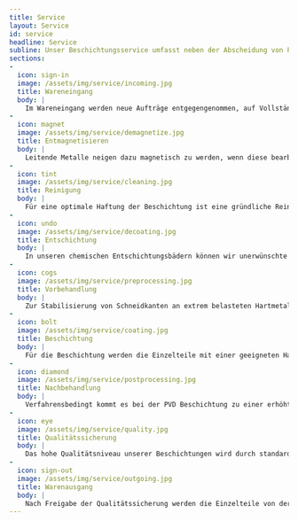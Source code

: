 ```yaml
---
title: Service
layout: Service
id: service
headline: Service
subline: Unser Beschichtungsservice umfasst neben der Abscheidung von PVD-Schichten auch viele zusätzliche Dienstleistungen.
sections:
-
  icon: sign-in
  image: /assets/img/service/incoming.jpg
  title: Wareneingang
  body: |
    Im Wareneingang werden neue Aufträge entgegengenommen, auf Vollständigkeit und Klarheit geprüft und die notwendigen Bearbeitungsschritte festgelegt. Kompetente und flexible Mitarbeiter prüfen Kundenwünsche und klären im Bedarfsfall Besonderheiten mit der Produktion und unseren Kunden ab. Im Wareneingang legen wir die Basis für eine rasche und fehlerfreie Umsetzung der Aufträge.
-
  icon: magnet
  image: /assets/img/service/demagnetize.jpg
  title: Entmagnetisieren
  body: |
    Leitende Metalle neigen dazu magnetisch zu werden, wenn diese bearbeitet (Schleifen, Biegen, Zerspanen, Tiefziehen…) oder mit Magneten gehalten werden. Auch nach erfolgreicher Entmagnetisierung beim Kunden, können Teile während des Transports erneut magnetisch aufgeladen werden. Die Entmagnetisierung ist besonders bei Kleinstwerkzeugen wichtig, um deren Anziehungskraft für Späne und Staub zu reduzieren aber auch damit in der Beschichtung keine unerwünschten Dickenunterschiede auftreten.
-
  icon: tint
  image: /assets/img/service/cleaning.jpg
  title: Reinigung
  body: |
    Für eine optimale Haftung der Beschichtung ist eine gründliche Reinigung unabdingbar. Rückstände wie Öle verhindern eine chemische Anbindung der Schicht und können Abplatzungen zur Folge haben. In unseren vollautomatischen und mit Ultraschall betriebenen Reinigungslinien benutzen wir FCKW-freie, alkalische Reinigungsprodukte. Jede Linie verfügt über eine eigene Wasseraufbereitungsanlage, um konstante Reinigungsergebnisse zu sichern. Bei schwierig zu entfernenden Verschmutzungen (Diamantpaste, Kunststoffrückstände, etc.) empfehlen wir eine Vorreinigung mittels Nassdruckstrahlen.
-
  icon: undo
  image: /assets/img/service/decoating.jpg
  title: Entschichtung
  body: |
    In unseren chemischen Entschichtungsbädern können wir unerwünschte oder fehlerhafte PVD Beschichtungen auf Stahl und Hartmetall rückstandslos entfernen. (Problematisch ist leider die Entschichtung chromhaltiger Schichten, insbesondere auf Hartmetalloberflächen.) Die Werkzeuge bleiben glänzend und die Schneidkantengeometrie intakt. Für dekorativen Anwendungen empfehlen wir nach der Entschichtung ein Aufpolieren der Teile (re-avivage), da bereits kleinste Veränderungen der Oberfläche zu einem farblich leicht abweichenden Ergebnis führen können.
-
  icon: cogs
  image: /assets/img/service/preprocessing.jpg
  title: Vorbehandlung
  body: |
    Zur Stabilisierung von Schneidkanten an extrem belasteten Hartmetallwerkzeugen, sowie zur optimalen Haftgrundvorbereitung von Werkzeug- und Bauteiloberflächen setzen wir spezielle Mikro- und Nassdruckstrahlverfahren ein. Dies betrifft insbesondere oxidierte, kontaminierte und funkenerodierte Oberflächen, sowie Hartmetalloberflächen mit Kobaltauswaschungen.
-
  icon: bolt
  image: /assets/img/service/coating.jpg
  title: Beschichtung
  body: |
    Für die Beschichtung werden die Einzelteile mit einer geeigneten Halterung aufgenommen und auf dem Karussell (der Beladestation) so positioniert, dass diese optimal auf die Beschichtungsquelle ausgerichtet sind. Mit der Halterung wird definiert, ob und falls ja in welcher Achse das zu beschichtende Teil während des Beschichtungsprozesses in der Anlage rotiert wird. Die PVD-Anlage ist Computergesteuert und während des gesamten Prozesses automatisch überwacht. In einem ersten Schritt wird ein Hochvakuum erzeugt und die Teile auf Beschichtungstemperatur aufgeheizt. Die Oberflächen werden anschliessend mittels physikalischem Ätzen aktiviert. Während der Beschichtung werden die gewünschten Metalle im Lichtbogen verdampft und reagieren mit den gezielt zugeführten Gasen. Das verdampfte Material kondensiert an den zu beschichtenden Teilen und es bildet sich eine dünne gleichmässige Schicht in der gewünschten Zusammensetzung.
-
  icon: diamond
  image: /assets/img/service/postprocessing.jpg
  title: Nachbehandlung
  body: |
    Verfahrensbedingt kommt es bei der PVD Beschichtung zu einer erhöhten Oberflächenrauheit. Schmelzspritzer (Droplets) des verdampften Metalls lagern sich auf der Teileoberfläche ab. Bei der Nachbehandlung werden die Schmelzspritzer entfernt und so die Teileoberfläche aufgeglänzt und das Gleitverhalten verbessert. In der Nachbehandlung kommen unterschiedlichste Methoden zum Einsatz. Wir verfügen über entsprechende Strahlanlagen, Polieranlagen und auch geschultes Personal für manuelles aufpolieren.
-
  icon: eye
  image: /assets/img/service/quality.jpg
  title: Qualitätssicherung
  body: |
    Das hohe Qualitätsniveau unserer Beschichtungen wird durch standardisierte Qualitätsprüfungen zur Bestimmung der Schichtdicke, Schichtstruktur, Schichtfarbe und Schichthaftung gewährleistet. Zu diesem Zweck werden jeder Beschichtungscharge Teststücke, bzw. Testwerkzeuge beigefügt und vor der Freigabe der Charge nach den Vorgaben unseres Qualitätsmanagements überprüft.
-
  icon: sign-out
  image: /assets/img/service/outgoing.jpg
  title: Warenausgang
  body: |
    Nach Freigabe der Qualitätssicherung werden die Einzelteile von der Beladestation (Karussell) entnommen und optisch kontrolliert (ggf. mit Hilfe eines Lichtmikroskops). Im Warenausgang wird zusätzlich überprüft ob alle Teile die gemäss Wareneingang geforderten Bearbeitungsschritte durchlaufen haben. Einwandfreie Teile werden falls notwendig gefettet und anschliessend verpackt. In der Regel wird das Verpackungsmaterial des Kunden für den Rückversand verwendet (dieses wird vom Kunden so ausgewählt, dass die Teile bestmöglich geschützt sind und es kann unnötiger Abfall vermieden werden). Je nach Kundenwunsch wird der Kunde zur Abholung avisiert oder das Paket dem entsprechenden Transportkanal zugeführt.
---
```

